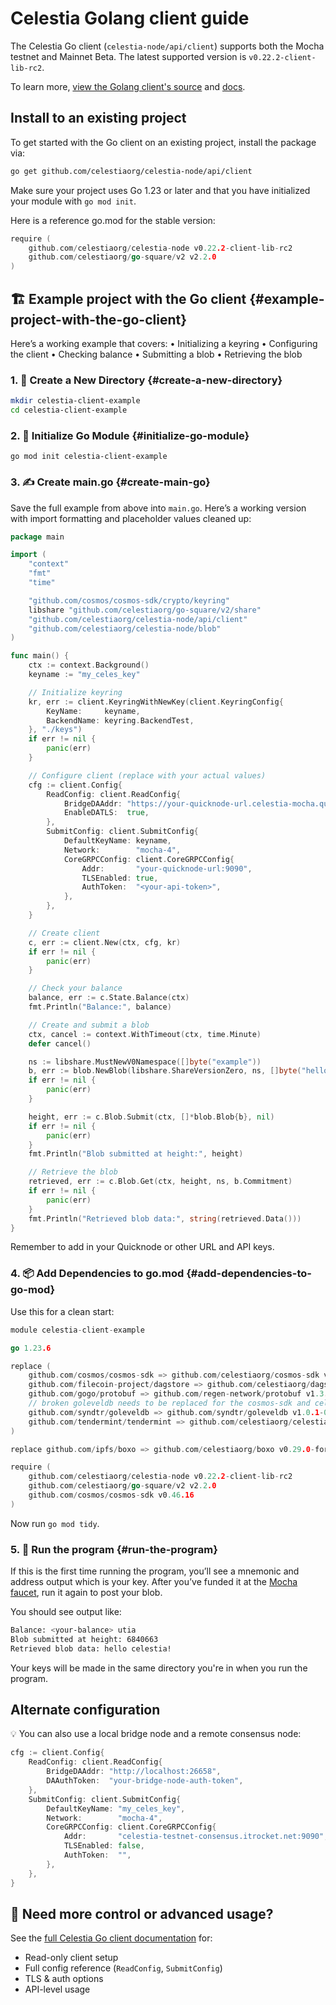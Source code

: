 # Celestia Golang client guide

The Celestia Go client (`celestia-node/api/client`) supports both the Mocha testnet and Mainnet Beta. The latest supported version is `v0.22.2-client-lib-rc2`.

To learn more, [view the Golang client's source](https://github.com/celestiaorg/celestia-node/tree/main/api/client)
and [docs](https://github.com/celestiaorg/celestia-node/blob/main/api/client/readme.md).

## Install to an existing project

To get started with the Go client on an existing project, install the package via:

```bash
go get github.com/celestiaorg/celestia-node/api/client
```

Make sure your project uses Go 1.23 or later and that you have initialized your module with `go mod init`.

Here is a reference go.mod for the stable version:

```go
require (
	github.com/celestiaorg/celestia-node v0.22.2-client-lib-rc2
	github.com/celestiaorg/go-square/v2 v2.2.0
)
```

## 🏗️ Example project with the Go client {#example-project-with-the-go-client}

Here’s a working example that covers:
• Initializing a keyring
• Configuring the client
• Checking balance
• Submitting a blob
• Retrieving the blob

### 1. 📁 Create a New Directory {#create-a-new-directory}

```bash
mkdir celestia-client-example
cd celestia-client-example
```

### 2. 🧱 Initialize Go Module {#initialize-go-module}

```
go mod init celestia-client-example
```

### 3. ✍️ Create main.go {#create-main-go}

Save the full example from above into `main.go`. Here’s a working version with import formatting and placeholder values cleaned up:

```go
package main

import (
	"context"
	"fmt"
	"time"

	"github.com/cosmos/cosmos-sdk/crypto/keyring"
	libshare "github.com/celestiaorg/go-square/v2/share"
	"github.com/celestiaorg/celestia-node/api/client"
	"github.com/celestiaorg/celestia-node/blob"
)

func main() {
	ctx := context.Background()
	keyname := "my_celes_key"

	// Initialize keyring
	kr, err := client.KeyringWithNewKey(client.KeyringConfig{
		KeyName:     keyname,
		BackendName: keyring.BackendTest,
	}, "./keys")
	if err != nil {
		panic(err)
	}

	// Configure client (replace with your actual values)
	cfg := client.Config{
		ReadConfig: client.ReadConfig{
			BridgeDAAddr: "https://your-quicknode-url.celestia-mocha.quiknode.pro/<your-api-token>",
			EnableDATLS:  true,
		},
		SubmitConfig: client.SubmitConfig{
			DefaultKeyName: keyname,
			Network:        "mocha-4",
			CoreGRPCConfig: client.CoreGRPCConfig{
				Addr:       "your-quicknode-url:9090",
				TLSEnabled: true,
				AuthToken:  "<your-api-token>",
			},
		},
	}

	// Create client
	c, err := client.New(ctx, cfg, kr)
	if err != nil {
		panic(err)
	}

	// Check your balance
	balance, err := c.State.Balance(ctx)
	fmt.Println("Balance:", balance)

	// Create and submit a blob
	ctx, cancel := context.WithTimeout(ctx, time.Minute)
	defer cancel()

	ns := libshare.MustNewV0Namespace([]byte("example"))
	b, err := blob.NewBlob(libshare.ShareVersionZero, ns, []byte("hello celestia!"), nil)
	if err != nil {
		panic(err)
	}

	height, err := c.Blob.Submit(ctx, []*blob.Blob{b}, nil)
	if err != nil {
		panic(err)
	}
	fmt.Println("Blob submitted at height:", height)

	// Retrieve the blob
	retrieved, err := c.Blob.Get(ctx, height, ns, b.Commitment)
	if err != nil {
		panic(err)
	}
	fmt.Println("Retrieved blob data:", string(retrieved.Data()))
}
```

Remember to add in your Quicknode or other URL and API keys.

### 4. 📦 Add Dependencies to go.mod {#add-dependencies-to-go-mod}

Use this for a clean start:

```go
module celestia-client-example

go 1.23.6

replace (
	github.com/cosmos/cosmos-sdk => github.com/celestiaorg/cosmos-sdk v1.28.2-sdk-v0.46.16
	github.com/filecoin-project/dagstore => github.com/celestiaorg/dagstore v0.0.0-20230824094345-537c012aa403
	github.com/gogo/protobuf => github.com/regen-network/protobuf v1.3.3-alpha.regen.1
	// broken goleveldb needs to be replaced for the cosmos-sdk and celestia-app
	github.com/syndtr/goleveldb => github.com/syndtr/goleveldb v1.0.1-0.20210819022825-2ae1ddf74ef7
	github.com/tendermint/tendermint => github.com/celestiaorg/celestia-core v1.51.0-tm-v0.34.35
)

replace github.com/ipfs/boxo => github.com/celestiaorg/boxo v0.29.0-fork

require (
	github.com/celestiaorg/celestia-node v0.22.2-client-lib-rc2
	github.com/celestiaorg/go-square/v2 v2.2.0
	github.com/cosmos/cosmos-sdk v0.46.16
)
```

Now run `go mod tidy`.

### 5. 🚀 Run the program {#run-the-program}

If this is the first time running the program, you’ll see a mnemonic and address output which is your key. After you’ve funded it at the [Mocha faucet](/how-to-guides/mocha-testnet.md#mocha-testnet-faucet), run it again to post your blob.

You should see output like:

```bash
Balance: <your-balance> utia
Blob submitted at height: 6840663
Retrieved blob data: hello celestia!
```

Your keys will be made in the same directory you're in when you run the program.

## Alternate configuration

💡 You can also use a local bridge node and a remote consensus node:

```go
cfg := client.Config{
	ReadConfig: client.ReadConfig{
		BridgeDAAddr: "http://localhost:26658",
		DAAuthToken:  "your-bridge-node-auth-token",
	},
	SubmitConfig: client.SubmitConfig{
		DefaultKeyName: "my_celes_key",
		Network:        "mocha-4",
		CoreGRPCConfig: client.CoreGRPCConfig{
			Addr:       "celestia-testnet-consensus.itrocket.net:9090",
			TLSEnabled: false,
			AuthToken:  "",
		},
	},
}
```

## 👀 Need more control or advanced usage?

See the [full Celestia Go client documentation](https://github.com/celestiaorg/celestia-node/blob/main/api/client#readme) for:

- Read-only client setup
- Full config reference (`ReadConfig`, `SubmitConfig`)
- TLS & auth options
- API-level usage
